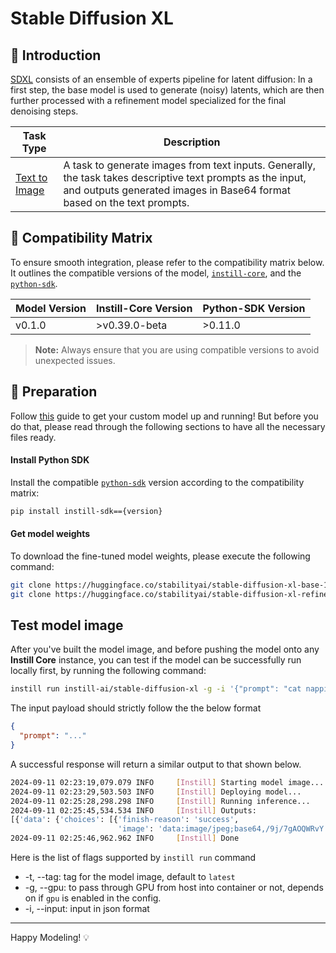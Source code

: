 # Stable Diffusion XL

## 📖 Introduction

[SDXL](https://huggingface.co/stabilityai/stable-diffusion-xl-base-1.0) consists of an ensemble of experts pipeline for latent diffusion: In a first step, the base model is used to generate (noisy) latents, which are then further processed with a refinement model specialized for the final denoising steps.

| Task Type                                                                  | Description                                                                                                                                                                           |
| -------------------------------------------------------------------------- | ------------------------------------------------------------------------------------------------------------------------------------------------------------------------------------- |
| [Text to Image](https://www.instill.tech/docs/model/ai-task#text-to-image) | A task to generate images from text inputs. Generally, the task takes descriptive text prompts as the input, and outputs generated images in Base64 format based on the text prompts. |

## 🔄 Compatibility Matrix

To ensure smooth integration, please refer to the compatibility matrix below. It outlines the compatible versions of the model, [`instill-core`](https://github.com/instill-ai/instill-core), and the [`python-sdk`](https://github.com/instill-ai/python-sdk).

| Model Version | Instill-Core Version | Python-SDK Version |
| ------------- | -------------------- | ------------------ |
| v0.1.0        | >v0.39.0-beta        | >0.11.0            |

> **Note:** Always ensure that you are using compatible versions to avoid unexpected issues.

## 🚀 Preparation

Follow [this](../README.md) guide to get your custom model up and running! But before you do that, please read through the following sections to have all the necessary files ready.

#### Install Python SDK

Install the compatible [`python-sdk`](https://github.com/instill-ai/python-sdk) version according to the compatibility matrix:

```bash
pip install instill-sdk=={version}
```

#### Get model weights

To download the fine-tuned model weights, please execute the following command:

```bash
git clone https://huggingface.co/stabilityai/stable-diffusion-xl-base-1.0
git clone https://huggingface.co/stabilityai/stable-diffusion-xl-refiner-1.0
```

## Test model image

After you've built the model image, and before pushing the model onto any **Instill Core** instance, you can test if the model can be successfully run locally first, by running the following command:

```bash
instill run instill-ai/stable-diffusion-xl -g -i '{"prompt": "cat napping"}'
```

The input payload should strictly follow the the below format

```json
{
  "prompt": "..."
}
```

A successful response will return a similar output to that shown below.

```bash
2024-09-11 02:23:19,079.079 INFO     [Instill] Starting model image...
2024-09-11 02:23:29,503.503 INFO     [Instill] Deploying model...
2024-09-11 02:25:28,298.298 INFO     [Instill] Running inference...
2024-09-11 02:25:45,534.534 INFO     [Instill] Outputs:
[{'data': {'choices': [{'finish-reason': 'success',
                        'image': 'data:image/jpeg;base64,/9j/7gAOQWRvY...'}]}}]
2024-09-11 02:25:46,962.962 INFO     [Instill] Done
```

Here is the list of flags supported by `instill run` command

- -t, --tag: tag for the model image, default to `latest`
- -g, --gpu: to pass through GPU from host into container or not, depends on if `gpu` is enabled in the config.
- -i, --input: input in json format

---

Happy Modeling! 💡
